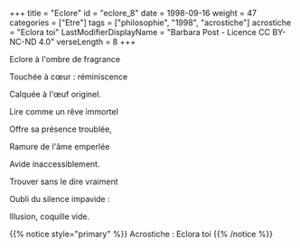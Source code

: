 +++
title = "Eclore"
id = "eclore_8"
date = 1998-09-16
weight = 47
categories = ["Etre"]
tags = ["philosophie", "1998", "acrostiche"]
acrostiche = "Eclora toi"
LastModifierDisplayName = "Barbara Post - Licence CC BY-NC-ND 4.0"
verseLength = 8
+++

Eclore à l'ombre de fragrance

Touchée à cœur : réminiscence

Calquée à l'œuf originel.

Lire comme un rêve immortel

Offre sa présence troublée,

Ramure de l'âme emperlée

Avide inaccessiblement.

Trouver sans le dire vraiment

Oubli du silence impavide :

Illusion, coquille vide.

{{% notice style="primary" %}}
Acrostiche : Eclora toi
{{% /notice %}}
